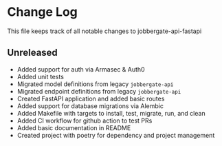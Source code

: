 # Change Log

This file keeps track of all notable changes to jobbergate-api-fastapi

## Unreleased
* Added support for auth via Armasec & Auth0
* Added unit tests
* Migrated model definitions from legacy ``jobbergate-api``
* Migrated endpoint definitions from legacy ``jobbergate-api``
* Created FastAPI application and added basic routes
* Added support for database migrations via Alembic
* Added Makefile with targets to install, test, migrate, run, and clean
* Added CI workflow for github action to test PRs
* Added basic documentation in README
* Created project with poetry for dependency and project management
